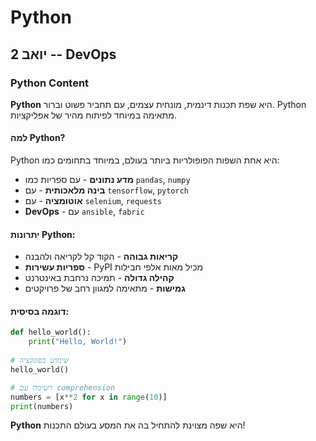 # Python

## יואב 2 -- DevOps

### Python Content

**Python** היא שפת תכנות דינמית, מונחית עצמים, עם תחביר פשוט וברור. Python מתאימה במיוחד לפיתוח מהיר של אפליקציות.

#### למה Python?

Python היא אחת השפות הפופולריות ביותר בעולם, במיוחד בתחומים כמו:
* **מדע נתונים** - עם ספריות כמו `pandas`, `numpy`
* **בינה מלאכותית** - עם `tensorflow`, `pytorch`
* **אוטומציה** - עם `selenium`, `requests`
* **DevOps** - עם `ansible`, `fabric`

#### יתרונות Python:

* **קריאות גבוהה** - הקוד קל לקריאה ולהבנה
* **ספריות עשירות** - PyPI מכיל מאות אלפי חבילות
* **קהילה גדולה** - תמיכה נרחבת באינטרנט
* **גמישות** - מתאימה למגוון רחב של פרויקטים

#### דוגמה בסיסית:

```python
def hello_world():
    print("Hello, World!")
    
# שימוש בפונקציה
hello_world()

# רשימה עם comprehension
numbers = [x**2 for x in range(10)]
print(numbers)
```

**Python** היא שפה מצוינת להתחיל בה את המסע בעולם התכנות!
